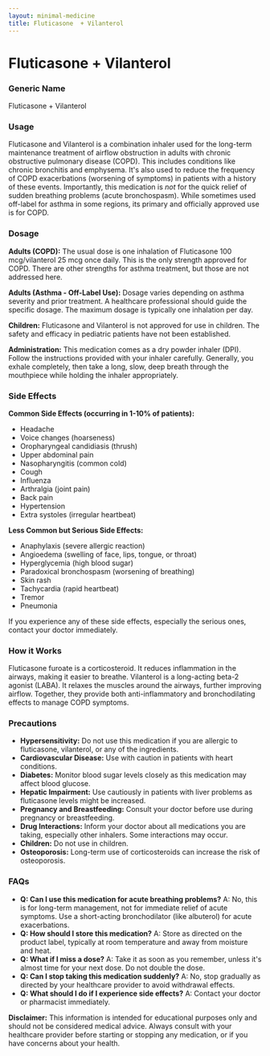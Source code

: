 ```yaml
---
layout: minimal-medicine
title: Fluticasone  + Vilanterol
---
```


# Fluticasone  + Vilanterol
### Generic Name
Fluticasone + Vilanterol

### Usage

Fluticasone and Vilanterol is a combination inhaler used for the long-term maintenance treatment of airflow obstruction in adults with chronic obstructive pulmonary disease (COPD).  This includes conditions like chronic bronchitis and emphysema.  It's also used to reduce the frequency of COPD exacerbations (worsening of symptoms) in patients with a history of these events. Importantly, this medication is *not* for the quick relief of sudden breathing problems (acute bronchospasm).  While sometimes used off-label for asthma in some regions, its primary and officially approved use is for COPD.


### Dosage

**Adults (COPD):** The usual dose is one inhalation of Fluticasone 100 mcg/vilanterol 25 mcg once daily.  This is the only strength approved for COPD.  There are other strengths for asthma treatment, but those are not addressed here.


**Adults (Asthma - Off-Label Use):**  Dosage varies depending on asthma severity and prior treatment.  A healthcare professional should guide the specific dosage. The maximum dosage is typically one inhalation per day.


**Children:** Fluticasone and Vilanterol is not approved for use in children.  The safety and efficacy in pediatric patients have not been established.


**Administration:**  This medication comes as a dry powder inhaler (DPI). Follow the instructions provided with your inhaler carefully. Generally, you exhale completely, then take a long, slow, deep breath through the mouthpiece while holding the inhaler appropriately.


### Side Effects

**Common Side Effects (occurring in 1-10% of patients):**

* Headache
* Voice changes (hoarseness)
* Oropharyngeal candidiasis (thrush)
* Upper abdominal pain
* Nasopharyngitis (common cold)
* Cough
*  Influenza
* Arthralgia (joint pain)
* Back pain
* Hypertension
* Extra systoles (irregular heartbeat)


**Less Common but Serious Side Effects:**

* Anaphylaxis (severe allergic reaction)
* Angioedema (swelling of face, lips, tongue, or throat)
* Hyperglycemia (high blood sugar)
* Paradoxical bronchospasm (worsening of breathing)
* Skin rash
* Tachycardia (rapid heartbeat)
* Tremor
* Pneumonia


If you experience any of these side effects, especially the serious ones, contact your doctor immediately.


### How it Works

Fluticasone furoate is a corticosteroid. It reduces inflammation in the airways, making it easier to breathe. Vilanterol is a long-acting beta-2 agonist (LABA). It relaxes the muscles around the airways, further improving airflow.  Together, they provide both anti-inflammatory and bronchodilating effects to manage COPD symptoms.


### Precautions

* **Hypersensitivity:**  Do not use this medication if you are allergic to fluticasone, vilanterol, or any of the ingredients.
* **Cardiovascular Disease:** Use with caution in patients with heart conditions.
* **Diabetes:**  Monitor blood sugar levels closely as this medication may affect blood glucose.
* **Hepatic Impairment:**  Use cautiously in patients with liver problems as fluticasone levels might be increased.
* **Pregnancy and Breastfeeding:** Consult your doctor before use during pregnancy or breastfeeding.
* **Drug Interactions:**  Inform your doctor about all medications you are taking, especially other inhalers. Some interactions may occur.
* **Children:** Do not use in children.
* **Osteoporosis:**  Long-term use of corticosteroids can increase the risk of osteoporosis.


### FAQs

* **Q: Can I use this medication for acute breathing problems?**  A: No, this is for long-term management, not for immediate relief of acute symptoms. Use a short-acting bronchodilator (like albuterol) for acute exacerbations.
* **Q: How should I store this medication?** A: Store as directed on the product label, typically at room temperature and away from moisture and heat.
* **Q: What if I miss a dose?** A: Take it as soon as you remember, unless it's almost time for your next dose. Do not double the dose.
* **Q: Can I stop taking this medication suddenly?** A: No, stop gradually as directed by your healthcare provider to avoid withdrawal effects.
* **Q: What should I do if I experience side effects?** A: Contact your doctor or pharmacist immediately.



**Disclaimer:**  This information is intended for educational purposes only and should not be considered medical advice.  Always consult with your healthcare provider before starting or stopping any medication, or if you have concerns about your health.
